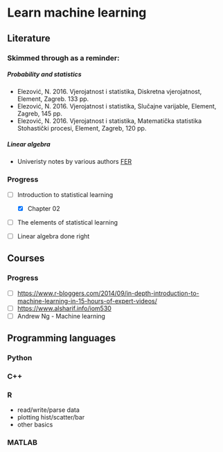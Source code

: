 # Learn machine learning

## Literature
### Skimmed through as a reminder:
##### Probability and statistics
* Elezović, N. 2016. Vjerojatnost i statistika, Diskretna vjerojatnost, Element, Zagreb. 133 pp.
* Elezović, N. 2016. Vjerojatnost i statistika, Slučajne varijable, Element, Zagreb, 145 pp.
* Elezović, N. 2016. Vjerojatnost i statistika, Matematička statistika Stohastički procesi, Element, Zagreb, 120 pp.

##### Linear algebra
* Univeristy notes by various authors [FER](https://www.fer.unizg.hr/)

### Progress
- [ ] Introduction to statistical learning
    - [x] Chapter 02
- [ ] The elements of statistical learning
- [ ] Linear algebra done right


## Courses
### Progress
- [ ] https://www.r-bloggers.com/2014/09/in-depth-introduction-to-machine-learning-in-15-hours-of-expert-videos/
- [ ] https://www.alsharif.info/iom530
- [ ] Andrew Ng - Machine learning

## Programming languages
### Python
### C++
### R
* read/write/parse data
* plotting hist/scatter/bar
* other basics
### MATLAB
